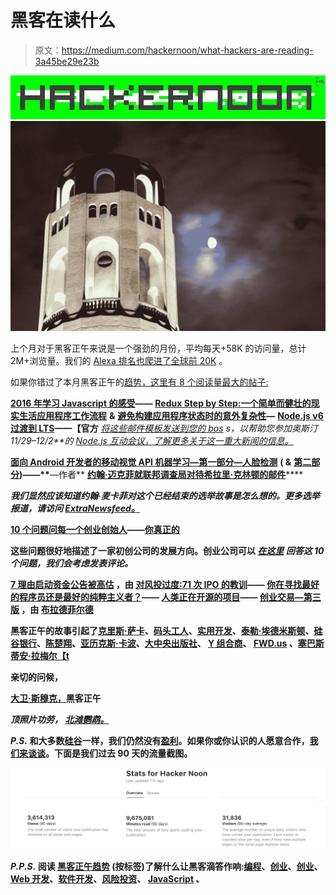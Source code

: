 # 黑客在读什么

> 原文：<https://medium.com/hackernoon/what-hackers-are-reading-3a45be29e23b>

[![](img/36149cb4628149edcfc7eadf17e08669.png)](http://hackernoon.com)![](img/1fb1120075b14cd1203e88bbf223a4fe.png)

上个月对于黑客正午来说是一个强劲的月份，平均每天+58K 的访问量，总计 2M+浏览量。我们的 [Alexa 排名也爬进了全球前 20K](http://www.alexa.com/siteinfo/hackernoon.com) 。

如果你错过了本月黑客正午的[趋势，这里有 8 个阅读量最大的帖子:](https://hackernoon.com/trending)

[**2016 年学习 Javascript 的感受**](https://hackernoon.com/how-it-feels-to-learn-javascript-in-2016-d3a717dd577f#.s7zulaw30)**——** [**Redux Step by Step:一个简单而健壮的现实生活应用程序工作流程**](https://medium.com/u/4eb81b32b99a#.i26ogpus1) **&** [**避免构建应用程序状态时的意外复杂性**](https://hackernoon.com/avoiding-accidental-complexity-when-structuring-your-app-state-6e6d22ad5e2a#.qbhteyfnb)**—** [**Node.js v6 过渡到 LTS**](https://medium.com/u/83a4f96844d0#.oroegtxyl)**——【官方** [*将这些邮件模板发送到您的 bos*](https://medium.com/u/96cd9a1fb56#.d4a11qhem) *s，以帮助您参加奥斯汀 11/29–12/2**的* [*Node.js 互动会议，了解更多关于这一重大新闻的信息。*](https://goo.gl/0JJvmD)

[**面向 Android 开发者的移动视觉 API 机器学习—第一部分—人脸检测**](https://hackernoon.com/machine-learning-for-android-developers-with-the-mobile-vision-api-part-1-face-detection-e7e24a3e472f#.7o88wwrow) **( &** [**第二部分**](https://hackernoon.com/machine-learning-for-android-developers-with-the-mobile-vision-api-part-2-barcode-detection-61e84c858518#.9dnd3w5ra)**)—**[](https://medium.com/u/e460595752b3#.xo02wyjk8)****—**[](https://medium.com/u/f735d3b0f2f3#.o8bjm1fux)****—作者** [**约翰·迈克菲就联邦调查局对待希拉里·克林顿的邮件**](https://medium.com/u/7ef192b7f545#.9103hcmmz)****

*****我们显然应该知道约翰·麦卡菲对这个已经结束的选举故事是怎么想的。更多选举报道，请访问* [*ExtraNewsfeed。*](http://extranewsfeed.com)****

****[**10 个问题问每一个创业创始人**](https://hackernoon.com/10-questions-to-ask-every-startup-founder-c64e1b6deb5b)**——**[**你真正的**](http://linkedin.com/in/clarkkent)****

****这些问题很好地描述了一家初创公司的发展方向。创业公司可以 [*在这里*](https://docs.google.com/forms/d/1vwT0z3VZi9HqoC3HW_arZQIjIhhiwnmFk0IuvmNG4Rg/edit) *回答这 10 个问题，我们会考虑发表评论。*****

****[**7 理由启动资金公告被高估**](https://hackernoon.com/7-reasons-why-startup-funding-announcements-are-overrated-9817b80dced4#.eagaycyad) **，由** [**对风投过度:71 次 IPO 的教训**](https://medium.com/u/26313dc7c9d6#.urqjb53mb)**——** [**你在寻找最好的程序员还是最好的纯粹主义者？**](https://medium.com/u/f49435c6fa9#.2pi6h4qoz)**——** [**人类正在开源的项目**](https://medium.com/u/fea28b5b5ef2#.dr6qlyrwn)**——** [**创业交易—第三版**](https://medium.com/u/9e13edbcb55f#.90hsdu9n6) **，由** [**布拉德菲尔德**](https://medium.com/u/65d8116a012c?source=post_page-----3a45be29e23b--------------------------------)****

****黑客正午的故事引起了[克里斯·萨卡](https://twitter.com/sacca/status/792090833755447301)、[码头工人](https://twitter.com/docker/status/791119674192846848)、[实用开发](https://twitter.com/ThePracticalDev/status/788383626337591296)、[泰勒·埃德米斯顿](https://twitter.com/kicksopenminds/status/795278264981979137)、[硅谷银行](https://twitter.com/SVB_Financial/status/795453971192315904)、[陈楚翔](https://twitter.com/andrewchen/status/793563747612753920)、[亚历克斯·卡波](https://twitter.com/EvilAFM/status/793172752303816705)、[大中央出版社](https://twitter.com/GrandCentralPub/status/792037091312078848)、 [Y 组合商](https://twitter.com/ycombinator/status/788469867812888576)、 [FWD.us](https://twitter.com/FWD_us/status/788790563902332928) 、[塞巴斯蒂安·拉梅尔【t](https://twitter.com/lammeleon/status/789152579242647552)****

****亲切的问候，****

****[大卫·斯穆克，](https://commerce.coinbase.com/checkout/e73d40ea-bd59-406e-931e-d1e969243c91)黑客正午****

*****顶照片功劳，* [*北滩鹦鹉。*](https://www.facebook.com/NorthBeachParrot/photos/a.1494432870855647.1073741826.1493678630931071/1607139836251616/?type=3&theater)****

*******P.S.*** 和大多数[硅谷](https://hackernoon.com/tagged/silicon-valley)一样，我们仍然没有[盈利](https://hackernoon.com/search?q=profit)。如果你或你认识的人愿意合作，[我们来谈谈](mailto:partners@amipublications.com)。下面是我们过去 90 天的流量截图。****

****![](img/c85dff973f8739cef0b539736ff85bd7.png)****

*******P.P.S.*** 阅读 [**黑客正午趋势**](http://l.facebook.com/l.php?u=http%3A%2F%2Fhackernoon.com%2Ftrending&h=PAQGUYJGm) (按标签)了解什么让黑客滴答作响:[编程](https://l.facebook.com/l.php?u=https%3A%2F%2Fhackernoon.com%2Ftagged%2Fprogramming&h=PAQGUYJGm)、[创业](https://l.facebook.com/l.php?u=https%3A%2F%2Fhackernoon.com%2Ftagged%2Fstartup&h=PAQGUYJGm)、[创业](https://l.facebook.com/l.php?u=https%3A%2F%2Fhackernoon.com%2Ftagged%2Fentrepreneurship&h=PAQGUYJGm)、 [Web 开发](https://l.facebook.com/l.php?u=https%3A%2F%2Fhackernoon.com%2Ftagged%2Fweb-development&h=PAQGUYJGm)、[软件开发](https://l.facebook.com/l.php?u=https%3A%2F%2Fhackernoon.com%2Ftagged%2Fsoftware-development&h=PAQGUYJGm)、[风险投资](https://l.facebook.com/l.php?u=https%3A%2F%2Fhackernoon.com%2Ftagged%2Fventure-capital&h=PAQGUYJGm)、 [JavaScript](https://l.facebook.com/l.php?u=https%3A%2F%2Fhackernoon.com%2Ftagged%2Fjavascript&h=PAQGUYJGm) 、****